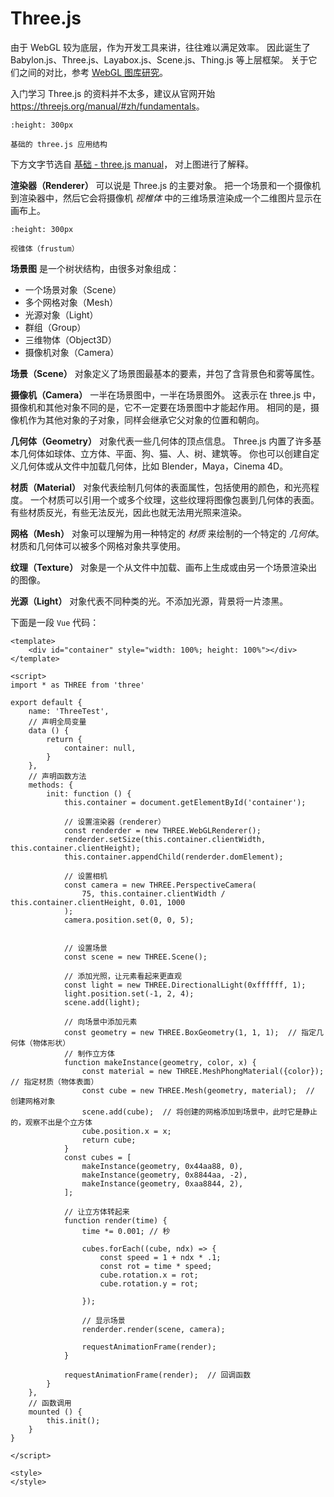 # Three.js

由于 WebGL 较为底层，作为开发工具来讲，往往难以满足效率。
因此诞生了 Babylon.js、Three.js、Layabox.js、Scene.js、Thing.js 等上层框架。
关于它们之间的对比，参考 [WebGL 图库研究](https://cloud.tencent.com/developer/article/1746988)。

入门学习 Three.js 的资料并不太多，建议从官网开始 <https://threejs.org/manual/#zh/fundamentals>。

```{figure} ../_static/images/threejs-structure.*
:height: 300px

基础的 three.js 应用结构
```

下方文字节选自 [基础 - three.js manual](https://threejs.org/manual/#zh/fundamentals)，
对上图进行了解释。

**渲染器（Renderer）** 可以说是 Three.js 的主要对象。
把一个场景和一个摄像机到渲染器中，然后它会将摄像机
_视椎体_ 中的三维场景渲染成一个二维图片显示在画布上。

```{figure} ../_static/images/frustum-3d.*
:height: 300px

视锥体（frustum）
```

**场景图** 是一个树状结构，由很多对象组成：

- 一个场景对象（Scene）
- 多个网格对象（Mesh）
- 光源对象（Light）
- 群组（Group）
- 三维物体（Object3D）
- 摄像机对象（Camera）

**场景（Scene）** 对象定义了场景图最基本的要素，并包了含背景色和雾等属性。

**摄像机（Camera）** 一半在场景图中，一半在场景图外。
这表示在 three.js 中，摄像机和其他对象不同的是，它不一定要在场景图中才能起作用。
相同的是，摄像机作为其他对象的子对象，同样会继承它父对象的位置和朝向。

**几何体（Geometry）** 对象代表一些几何体的顶点信息。
Three.js 内置了许多基本几何体如球体、立方体、平面、狗、猫、人、树、建筑等。
你也可以创建自定义几何体或从文件中加载几何体，比如 Blender，Maya，Cinema 4D。

**材质（Material）** 对象代表绘制几何体的表面属性，包括使用的颜色，和光亮程度。
一个材质可以引用一个或多个纹理，这些纹理将图像包裹到几何体的表面。
有些材质反光，有些无法反光，因此也就无法用光照来渲染。

**网格（Mesh）** 对象可以理解为用一种特定的 _材质_ 来绘制的一个特定的 _几何体_。
材质和几何体可以被多个网格对象共享使用。

**纹理（Texture）** 对象是一个从文件中加载、画布上生成或由另一个场景渲染出的图像。

**光源（Light）** 对象代表不同种类的光。不添加光源，背景将一片漆黑。

下面是一段 `Vue` 代码：

```{code-block} html
<template>
    <div id="container" style="width: 100%; height: 100%"></div>
</template>

<script>
import * as THREE from 'three'

export default {
    name: 'ThreeTest',
    // 声明全局变量
    data () {
        return {
            container: null,
        }
    },
    // 声明函数方法
    methods: {
        init: function () {
            this.container = document.getElementById('container');

            // 设置渲染器（renderer）
            const renderder = new THREE.WebGLRenderer();
            renderder.setSize(this.container.clientWidth, this.container.clientHeight);
            this.container.appendChild(renderder.domElement);

            // 设置相机
            const camera = new THREE.PerspectiveCamera(
                75, this.container.clientWidth / this.container.clientHeight, 0.01, 1000
            );
            camera.position.set(0, 0, 5);


            // 设置场景
            const scene = new THREE.Scene();

            // 添加光照，让元素看起来更直观
            const light = new THREE.DirectionalLight(0xffffff, 1);
            light.position.set(-1, 2, 4);
            scene.add(light);

            // 向场景中添加元素
            const geometry = new THREE.BoxGeometry(1, 1, 1);  // 指定几何体（物体形状）
            // 制作立方体
            function makeInstance(geometry, color, x) {
                const material = new THREE.MeshPhongMaterial({color});  // 指定材质（物体表面）
                const cube = new THREE.Mesh(geometry, material);  // 创建网格对象
                scene.add(cube);  // 将创建的网格添加到场景中，此时它是静止的，观察不出是个立方体
                cube.position.x = x;
                return cube;
            }
            const cubes = [
                makeInstance(geometry, 0x44aa88, 0),
                makeInstance(geometry, 0x8844aa, -2),
                makeInstance(geometry, 0xaa8844, 2),
            ];

            // 让立方体转起来
            function render(time) {
                time *= 0.001; // 秒

                cubes.forEach((cube, ndx) => {
                    const speed = 1 + ndx * .1;
                    const rot = time * speed;
                    cube.rotation.x = rot;
                    cube.rotation.y = rot;

                });

                // 显示场景
                renderder.render(scene, camera);

                requestAnimationFrame(render);
            }

            requestAnimationFrame(render);  // 回调函数
        }
    },
    // 函数调用
    mounted () {
        this.init();
    }
}

</script>

<style>
</style>
```
